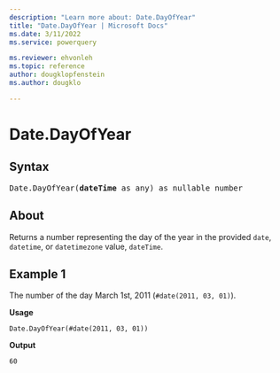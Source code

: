```yaml
---
description: "Learn more about: Date.DayOfYear"
title: "Date.DayOfYear | Microsoft Docs"
ms.date: 3/11/2022
ms.service: powerquery

ms.reviewer: ehvonleh
ms.topic: reference
author: dougklopfenstein
ms.author: dougklo

---
```

# Date.DayOfYear

## Syntax

<pre>
Date.DayOfYear(<b>dateTime</b> as any) as nullable number
</pre>
  
## About

Returns a number representing the day of the year in the provided `date`, `datetime`, or `datetimezone` value, `dateTime`.

## Example 1

The number of the day March 1st, 2011 (`#date(2011, 03, 01)`).

**Usage**

```powerquery-m
Date.DayOfYear(#date(2011, 03, 01))
```

**Output**

`60`
